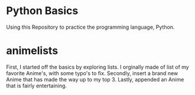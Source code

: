 # Python Basics
Using this Repository to practice the programming language, Python. 

# animelists
First, I started off the basics by exploring lists. I orginally made of list of my favorite Anime's, with some typo's to fix.
Secondly, insert a brand new Anime that has made the way up to my top 3.
Lastly, appended an Anime that is fairly entertaining.
